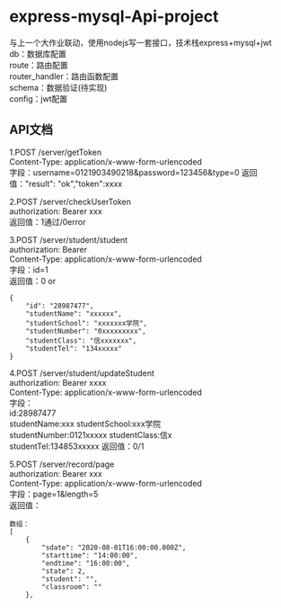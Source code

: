 # express-mysql-Api-project
与上一个大作业联动，使用nodejs写一套接口，技术栈express+mysql+jwt  
db：数据库配置  
route：路由配置  
router_handler：路由函数配置  
schema：数据验证(待实现)  
config：jwt配置
## API文档
1.POST /server/getToken  
Content-Type: application/x-www-form-urlencoded  
字段：username=0121903490218&password=123456&type=0
返回值："result": "ok","token":xxxx

2.POST /server/checkUserToken  
authorization: Bearer  xxx  
返回值：1通过/0error

3.POST /server/student/student   
authorization: Bearer   
Content-Type: application/x-www-form-urlencoded  
字段：id=1  
返回值：0 or
```
{
    "id": "28987477",
    "studentName": "xxxxxx",
    "studentSchool": "xxxxxxx学院",
    "studentNumber": "0xxxxxxxxx",
    "studentClass": "信xxxxxxx",
    "studentTel": "134xxxxx"
}
```

4.POST /server/student/updateStudent   
authorization: Bearer xxxx  
Content-Type: application/x-www-form-urlencoded  
字段：  
id:28987477  
studentName:xxx 
studentSchool:xxx学院  
studentNumber:0121xxxxx
studentClass:信x  
studentTel:134853xxxxx 
返回值：0/1

5.POST /server/record/page   
authorization: Bearer xxx  
Content-Type: application/x-www-form-urlencoded  
字段：page=1&length=5  
返回值：
```
数组：
[
    {
        "sdate": "2020-08-01T16:00:00.000Z",
        "starttime": "14:00:00",
        "endtime": "16:00:00",
        "state": 2,
        "student": "",
        "classroom": ""
    },
```
